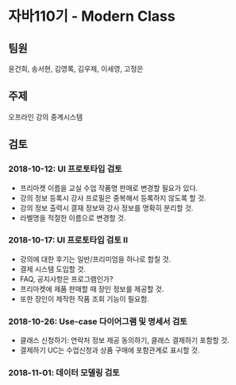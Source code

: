 # 자바110기 - Modern Class

## 팀원
윤건희, 송서현, 김영록, 김우제, 이세영, 고정은

## 주제
오프라인 강의 중계시스템

## 검토

### 2018-10-12: UI 프로토타입 검토

- 프리마켓 이름을 교실 수업 작품명 판매로 변경할 필요가 있다.
- 강의 정보 등록시 강사 프로필은 중복해서 등록하지 않도록 할 것.
- 강의 정보 출력시 결재 정보와 강사 정보를 명확히 분리할 것.
- 라벨명을 적절한 이름으로 변경할 것.

### 2018-10-17: UI 프로토타입 검토 II

- 강의에 대한 후기는 일반/프리미엄을 하나로 합칠 것.
- 결제 시스템 도입할 것.
- FAQ, 공지사항은 프로그램인가?
- 프리마켓에 제품 판매할 때 장인 정보를 제공할 것.
- 또한 장인이 제작한 작품 조회 기능이 필요함.

### 2018-10-26: Use-case 다이어그램 및 명세서 검토

- 클래스 신청하기: 연락처 정보 제공 동의하기, 클래스 결제하기 포함할 것.
- 결제하기 UC는 수업신청과 상품 구매에 포함관계로 표시할 것.

### 2018-11-01: 데이터 모델링 검토

